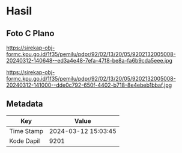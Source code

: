 # Hasil

## Foto C Plano

https://sirekap-obj-formc.kpu.go.id/1f35/pemilu/pdpr/92/02/13/20/05/9202132005008-20240312-140648--ed3a4e48-7efa-47f8-be8a-fa6b9cda5eee.jpg

https://sirekap-obj-formc.kpu.go.id/1f35/pemilu/pdpr/92/02/13/20/05/9202132005008-20240312-141000--dde0c792-650f-4402-b718-8e4ebeb1bbaf.jpg


## Metadata

| Key        | Value               |
| ---------- | ------------------- |
| Time Stamp | 2024-03-12 15:03:45 |
| Kode Dapil | 9201                |



